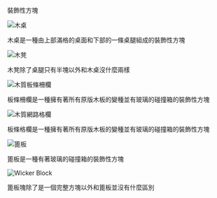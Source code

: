 裝飾性方塊

![木桌](block:betterwithmods:wood_table@1)

木桌是一種由上部滿格的桌面和下部的一條桌腿組成的裝飾性方塊

![木凳](block:betterwithmods:wood_bench@1)

木凳除了桌腿只有半塊以外和木桌沒什麼兩樣
 
![木質板條柵欄](block:betterwithmods:slats@1)

板條柵欄是一種擁有著所有原版木板的變種並有玻璃的碰撞箱的裝飾性方塊

![木質網路格欄](block:betterwithmods:grate@1)

板條格欄是一種擁有著所有原版木板的變種並有玻璃的碰撞箱的裝飾性方塊

![篦板](block:betterwithmods:wicker)

篦板是一種有著玻璃的碰撞箱的裝飾性方塊

![Wicker Block](block:betterwithmods:aesthetic@12)

篦板塊除了是一個完整方塊以外和篦板並沒有什麼區別
